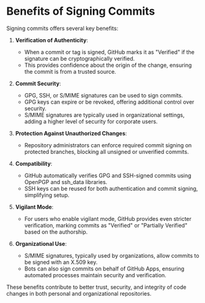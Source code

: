 # Benefits of Signing Commits

Signing commits offers several key benefits:

1. **Verification of Authenticity**:
   - When a commit or tag is signed, GitHub marks it as "Verified" if the signature can be cryptographically verified.
   - This provides confidence about the origin of the change, ensuring the commit is from a trusted source.

2. **Commit Security**:
   - GPG, SSH, or S/MIME signatures can be used to sign commits.
   - GPG keys can expire or be revoked, offering additional control over security.
   - S/MIME signatures are typically used in organizational settings, adding a higher level of security for corporate users.

3. **Protection Against Unauthorized Changes**:
   - Repository administrators can enforce required commit signing on protected branches, blocking all unsigned or unverified commits.

4. **Compatibility**:
   - GitHub automatically verifies GPG and SSH-signed commits using OpenPGP and ssh_data libraries.
   - SSH keys can be reused for both authentication and commit signing, simplifying setup.

5. **Vigilant Mode**:
   - For users who enable vigilant mode, GitHub provides even stricter verification, marking commits as "Verified" or "Partially Verified" based on the authorship.

6. **Organizational Use**:
   - S/MIME signatures, typically used by organizations, allow commits to be signed with an X.509 key.
   - Bots can also sign commits on behalf of GitHub Apps, ensuring automated processes maintain security and verification.

These benefits contribute to better trust, security, and integrity of code changes in both personal and organizational repositories.